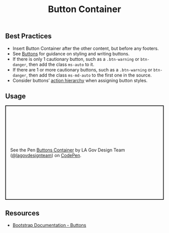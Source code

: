 ﻿---
title: Button Container
summary: The Button Container collects a series of related buttons at bottom of page.
tags: button container
layout: guide
eleventyNavigation:
  key: Button Container
  parent: Components
  order: 70
  excerpt: The Button Container collects a series of related buttons at bottom of page.
  img: /img/illustrations/illus-button-container.svg
---

## Best Practices

- Insert Button Container after the other content, but before any footers.
- See [Buttons](/components/buttons) for guidance on styling and writing buttons.
- If there is only 1 cautionary button, such as a `.btn-warning` or `btn-danger`, then add the class `ms-auto` to it.
- If there are 1 or more cautionary buttons, such as a `.btn-warning` or `btn-danger`, then add the class `ms-md-auto` to the first one in the source.
- Consider buttons’ [action hierarchy](/components/buttons) when assigning button styles.

## Usage

<p class="codepen" data-height="300" data-default-tab="html,result" data-slug-hash="ogNmbdN" data-pen-title="Buttons Container" data-editable="true" data-user="lagovdesignteam" style="height: 300px; box-sizing: border-box; display: flex; align-items: center; justify-content: center; border: 2px solid; margin: 1em 0; padding: 1em;">
  <span>See the Pen <a href="https://codepen.io/lagovdesignteam/pen/ogNmbdN">
  Buttons Container</a> by LA Gov Design Team (<a href="https://codepen.io/lagovdesignteam">@lagovdesignteam</a>)
  on <a href="https://codepen.io">CodePen</a>.</span>
</p>
<script async src="https://public.codepenassets.com/embed/index.js"></script>

## Resources

- [Bootstrap Documentation - Buttons](https://getbootstrap.com/docs/5.3/components/buttons/)
